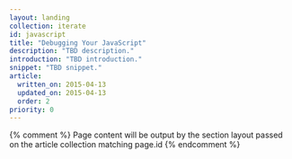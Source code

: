 ```yaml
---
layout: landing
collection: iterate
id: javascript
title: "Debugging Your JavaScript"
description: "TBD description."
introduction: "TBD introduction."
snippet: "TBD snippet."
article:
  written_on: 2015-04-13
  updated_on: 2015-04-13
  order: 2
priority: 0
---
```


{% comment %}
Page content will be output by the section layout passed on the article collection matching page.id
{% endcomment %}